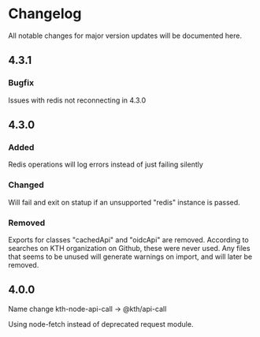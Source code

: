 # Changelog

All notable changes for major version updates will be documented here.

## 4.3.1

### Bugfix

Issues with redis not reconnecting in 4.3.0

## 4.3.0

### Added

Redis operations will log errors instead of just failing silently

### Changed

Will fail and exit on statup if an unsupported "redis" instance is passed.

### Removed

Exports for classes "cachedApi" and "oidcApi" are removed. According to searches on KTH organization on Github, these were never used.
Any files that seems to be unused will generate warnings on import, and will later be removed.

## 4.0.0

Name change kth-node-api-call -> @kth/api-call

Using node-fetch instead of deprecated request module.

